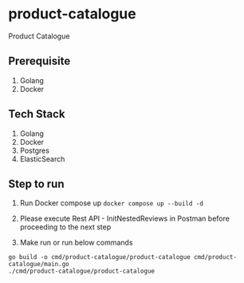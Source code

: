 # product-catalogue
Product Catalogue

## Prerequisite
1. Golang
2. Docker

## Tech Stack
1. Golang
2. Docker
3. Postgres
4. ElasticSearch

## Step to run
1. Run Docker compose up
`docker compose up --build -d`

2. Please execute Rest API - InitNestedReviews in Postman before proceeding to the next step

3. Make run or run below commands
```
go build -o cmd/product-catalogue/product-catalogue cmd/product-catalogue/main.go
./cmd/product-catalogue/product-catalogue
```

